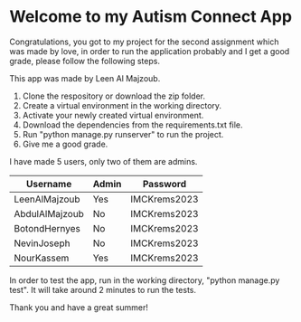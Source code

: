 # Welcome to my Autism Connect App

Congratulations, you got to my project for the second assignment which was made by love, in order to run the application probably and I get a good grade, please follow the following steps.

This app was made by Leen Al Majzoub. 

1. Clone the respository or download the zip folder.
2. Create a virtual environment in the working directory.
3. Activate your newly created virtual environment.
4. Download the dependencies from the requirements.txt file.
5. Run "python manage.py runserver" to run the project.
6. Give me a good grade.

I have made 5 users, only two of them are admins.

|Username           |Admin      |Password       |
|-------------------|-----------|---------------|
|LeenAlMajzoub      |Yes        |IMCKrems2023   |
|AbdulAlMajzoub     |No         |IMCKrems2023   |
|BotondHernyes      |No         |IMCKrems2023   |
|NevinJoseph        |No         |IMCKrems2023   |
|NourKassem         |Yes        |IMCKrems2023   |

In order to test the app, run in the working directory, "python manage.py test". It will take around 2 minutes to run the tests.

Thank you and have a great summer!
